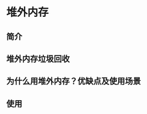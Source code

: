 


# 堆外内存
<!--

https://juejin.cn/post/6844903710766661639#heading-9

https://www.jianshu.com/p/17e72bb01bf1

堆外内存与堆内内存详解
https://blog.csdn.net/ZYC88888/article/details/80228531

https://blog.csdn.net/wmq880204/article/details/115177734

https://www.jianshu.com/p/b87c059d35f6
-->

## 简介


## 堆外内存垃圾回收  
<!-- 
https://www.jianshu.com/p/17e72bb01bf1
-->




## 为什么用堆外内存？优缺点及使用场景  
<!-- 
https://www.jianshu.com/p/17e72bb01bf1
-->


## 使用



